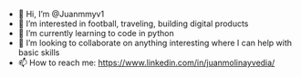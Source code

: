 - 👋 Hi, I’m @Juanmmyv1
- 👀 I’m interested in football, traveling, building digital products
- 🌱 I’m currently learning to code in python
- 💞️ I’m looking to collaborate on anything interesting where I can help with basic skills
- 📫 How to reach me: https://www.linkedin.com/in/juanmolinayvedia/
